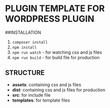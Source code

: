 # PLUGIN TEMPLATE FOR WORDPRESS PLUGIN

##INSTALLATION
1. ```composer install```
2. ```npm install```
3. ```npm run watch``` - for watching css and js files
4. ```npm run build``` - for build file for production

## STRUCTURE
- **assets**: containing css and js files
- **dist**: containing css and js files for production
- **src**: for include file
- **templates**: for template files